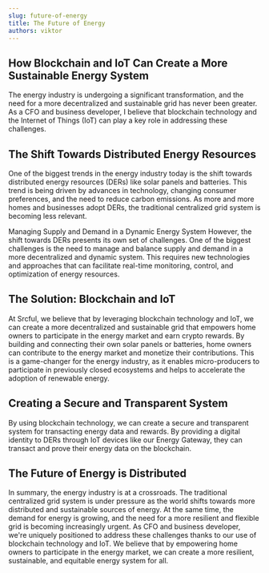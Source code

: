 ```yaml
---
slug: future-of-energy
title: The Future of Energy
authors: viktor
---
```

## How Blockchain and IoT Can Create a More Sustainable Energy System
The energy industry is undergoing a significant transformation, and the need for a more decentralized and sustainable grid has never been greater. As a CFO and business developer, I believe that blockchain technology and the Internet of Things (IoT) can play a key role in addressing these challenges.

## The Shift Towards Distributed Energy Resources
One of the biggest trends in the energy industry today is the shift towards distributed energy resources (DERs) like solar panels and batteries. This trend is being driven by advances in technology, changing consumer preferences, and the need to reduce carbon emissions. As more and more homes and businesses adopt DERs, the traditional centralized grid system is becoming less relevant.

Managing Supply and Demand in a Dynamic Energy System
However, the shift towards DERs presents its own set of challenges. One of the biggest challenges is the need to manage and balance supply and demand in a more decentralized and dynamic system. This requires new technologies and approaches that can facilitate real-time monitoring, control, and optimization of energy resources.

## The Solution: Blockchain and IoT
At Srcful, we believe that by leveraging blockchain technology and IoT, we can create a more decentralized and sustainable grid that empowers home owners to participate in the energy market and earn crypto rewards. By building and connecting their own solar panels or batteries, home owners can contribute to the energy market and monetize their contributions. This is a game-changer for the energy industry, as it enables micro-producers to participate in previously closed ecosystems and helps to accelerate the adoption of renewable energy.

## Creating a Secure and Transparent System
By using blockchain technology, we can create a secure and transparent system for transacting energy data and rewards. By providing a digital identity to DERs through IoT devices like our Energy Gateway, they can transact and prove their energy data on the blockchain.

## The Future of Energy is Distributed
In summary, the energy industry is at a crossroads. The traditional centralized grid system is under pressure as the world shifts towards more distributed and sustainable sources of energy. At the same time, the demand for energy is growing, and the need for a more resilient and flexible grid is becoming increasingly urgent. As CFO and business developer, we're uniquely positioned to address these challenges thanks to our use of blockchain technology and IoT. We believe that by empowering home owners to participate in the energy market, we can create a more resilient, sustainable, and equitable energy system for all.